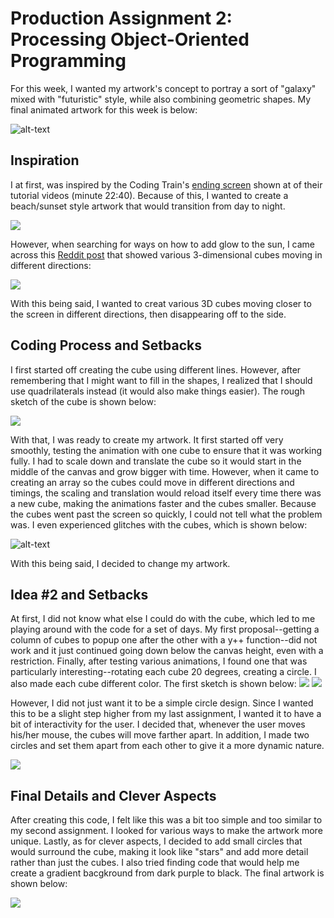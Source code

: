 # Production Assignment 2: Processing Object-Oriented Programming

For this week, I wanted my artwork's concept to portray a sort of "galaxy" mixed with "futuristic" style, while also combining geometric shapes. My final animated artwork for this week is below:

![alt-text](images/finalsketch.gif)

## Inspiration
I at first, was inspired by the Coding Train's [ending screen](https://www.youtube.com/watch?v=o9sgjuh-CBM) shown at of their tutorial videos (minute 22:40). Because of this, I wanted to create a beach/sunset style artwork that would transition from day to night.

![](images/codingtrain.png)

However, when searching for ways on how to add glow to the sun, I came across this [Reddit post](https://www.reddit.com/r/processing/comments/d6kz2f/glow/) that showed various 3-dimensional cubes moving in different directions:

![](images/reddit.png)

With this being said, I wanted to creat various 3D cubes moving closer to the screen in different directions, then disappearing off to the side.

## Coding Process and Setbacks
I first started off creating the cube using different lines. However, after remembering that I might want to fill in the shapes, I realized that I should use quadrilaterals instead (it would also make things easier). The rough sketch of the cube is shown below:

![](images/roughcube.png)

With that, I was ready to create my artwork. It first started off very smoothly, testing the animation with one cube to ensure that it was working fully. I had to scale down and translate the cube so it would start in the middle of the canvas and grow bigger with time. However, when it came to creating an array so the cubes could move in different directions and timings, the scaling and translation would reload itself every time there was a new cube, making the animations faster and the cubes smaller. Because the cubes went past the screen so quickly, I could not tell what the problem was. I even experienced glitches with the cubes, which is shown below:

![alt-text](images/glitch.gif)

With this being said, I decided to change my artwork.

## Idea #2 and Setbacks
At first, I did not know what else I could do with the cube, which led to me playing around with the code for a set of days. My first proposal--getting a column of cubes to popup one after the other with a y++ function--did not work and it just continued going down below the canvas height, even with a restriction. Finally, after testing various animations, I found one that was particularly interesting--rotating each cube 20 degrees, creating a circle. I also made each cube different color. The first sketch is shown below:
![](images/onecube.png)
![](images/flowercube.png)

However, I did not just want it to be a simple circle design. Since I wanted this to be a slight step higher from my last assignment, I wanted it to have a bit of interactivity for the user. I decided that, whenever the user moves his/her mouse, the cubes will move farther apart. In addition, I made two circles and set them apart from each other to give it a more dynamic nature.

![](images/twocubes.png)

## Final Details and Clever Aspects
After creating this code, I felt like this was a bit too simple and too similar to my second assignment. I looked for various ways to make the artwork more unique. Lastly, as for clever aspects, I decided to add small circles that would surround the cube, making it look like "stars" and add more detail rather than just the cubes. I also tried finding code that would help me create a gradient bacgkround from dark purple to black. The final artwork is shown below:

![](images/finalsketch.png)


